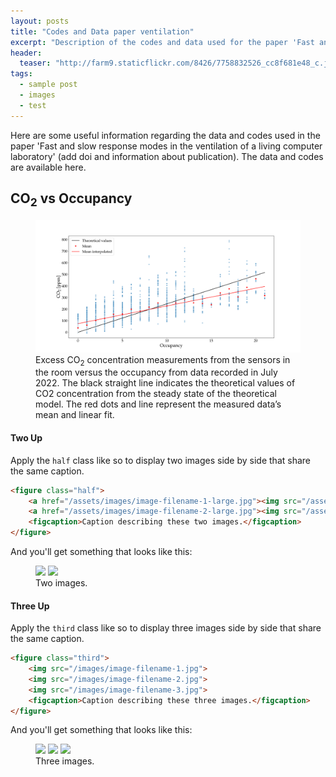 ```yaml
---
layout: posts
title: "Codes and Data paper ventilation"
excerpt: "Description of the codes and data used for the paper 'Fast and slow response modes in the ventilation of a living computer laboratory'. "
header:
  teaser: "http://farm9.staticflickr.com/8426/7758832526_cc8f681e48_c.jpg"
tags: 
  - sample post
  - images
  - test
---
```


Here are some useful information regarding the data and codes used in the paper 'Fast and slow response modes in the ventilation of a living computer laboratory' (add doi and information about publication). The data and codes are available here.

## CO<sub>2</sub> vs Occupancy


<figure>
	<a href="/assets/images/scatter_CO2_occupancy.pdf"><img src="/assets/images/scatter_CO2_occupancy.pdf" width="800"></a>
	<figcaption>Excess CO<sub>2</sub> concentration measurements from the sensors in the room versus the occupancy from data recorded in July 2022. The black straight line indicates the theoretical values of CO2 concentration from the steady state of the theoretical model. The red dots and line represent the measured data’s mean and linear fit.</figcaption>
</figure>


#### Two Up

Apply the `half` class like so to display two images side by side that share the same caption.

```html
<figure class="half">
    <a href="/assets/images/image-filename-1-large.jpg"><img src="/assets/images/image-filename-1.jpg"></a>
    <a href="/assets/images/image-filename-2-large.jpg"><img src="/assets/images/image-filename-2.jpg"></a>
    <figcaption>Caption describing these two images.</figcaption>
</figure>
```

And you'll get something that looks like this:

<figure class="half">
	<a href="http://placehold.it/1200x600.JPG"><img src="http://placehold.it/600x300.jpg"></a>
	<a href="http://placehold.it/1200x600.jpeg"><img src="http://placehold.it/600x300.jpg"></a>
	<figcaption>Two images.</figcaption>
</figure>

#### Three Up

Apply the `third` class like so to display three images side by side that share the same caption.

```html
<figure class="third">
	<img src="/images/image-filename-1.jpg">
	<img src="/images/image-filename-2.jpg">
	<img src="/images/image-filename-3.jpg">
	<figcaption>Caption describing these three images.</figcaption>
</figure>
```

And you'll get something that looks like this:

<figure class="third">
	<img src="http://placehold.it/600x300.jpg">
	<img src="http://placehold.it/600x300.jpg">
	<img src="http://placehold.it/600x300.jpg">
	<figcaption>Three images.</figcaption>
</figure>
